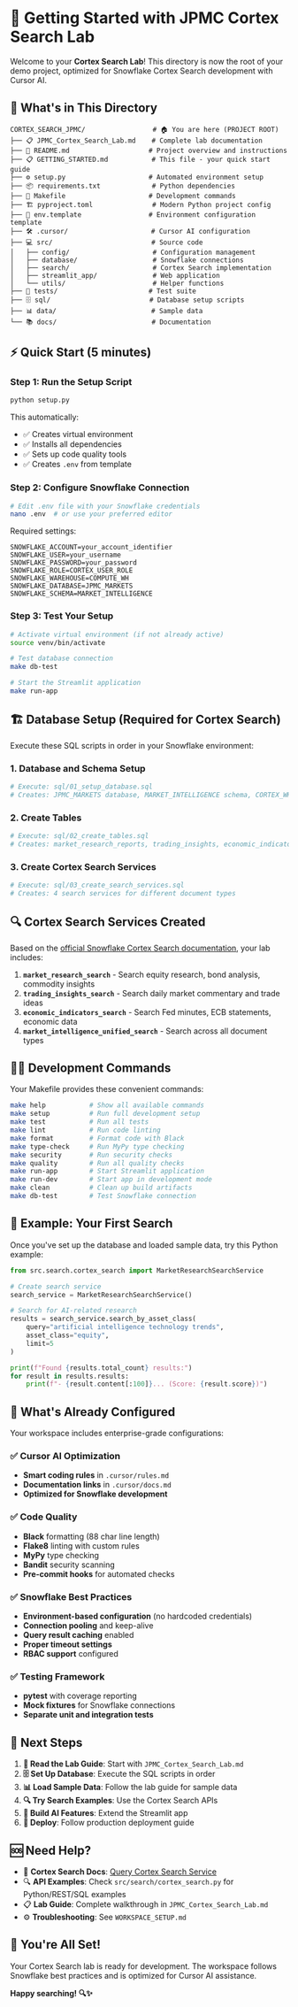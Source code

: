 # 🚀 Getting Started with JPMC Cortex Search Lab

Welcome to your **Cortex Search Lab**! This directory is now the root of your demo project, optimized for Snowflake Cortex Search development with Cursor AI.

## 📂 What's in This Directory

```
CORTEX_SEARCH_JPMC/                 # 🏠 You are here (PROJECT ROOT)
├── 📋 JPMC_Cortex_Search_Lab.md    # Complete lab documentation
├── 📖 README.md                    # Project overview and instructions
├── 📋 GETTING_STARTED.md           # This file - your quick start guide
├── ⚙️ setup.py                     # Automated environment setup
├── 📦 requirements.txt             # Python dependencies
├── 🔧 Makefile                     # Development commands
├── 🏗️ pyproject.toml               # Modern Python project config
├── 🔐 env.template                 # Environment configuration template
├── 🛠️ .cursor/                     # Cursor AI configuration
├── 💻 src/                         # Source code
│   ├── config/                     # Configuration management
│   ├── database/                   # Snowflake connections
│   ├── search/                     # Cortex Search implementation
│   ├── streamlit_app/              # Web application
│   └── utils/                      # Helper functions
├── 🧪 tests/                       # Test suite
├── 🗄️ sql/                         # Database setup scripts
├── 📊 data/                        # Sample data
└── 📚 docs/                        # Documentation
```

## ⚡ Quick Start (5 minutes)

### Step 1: Run the Setup Script
```bash
python setup.py
```
This automatically:
- ✅ Creates virtual environment
- ✅ Installs all dependencies  
- ✅ Sets up code quality tools
- ✅ Creates `.env` from template

### Step 2: Configure Snowflake Connection
```bash
# Edit .env file with your Snowflake credentials
nano .env  # or use your preferred editor
```

Required settings:
```env
SNOWFLAKE_ACCOUNT=your_account_identifier
SNOWFLAKE_USER=your_username
SNOWFLAKE_PASSWORD=your_password
SNOWFLAKE_ROLE=CORTEX_USER_ROLE
SNOWFLAKE_WAREHOUSE=COMPUTE_WH
SNOWFLAKE_DATABASE=JPMC_MARKETS
SNOWFLAKE_SCHEMA=MARKET_INTELLIGENCE
```

### Step 3: Test Your Setup
```bash
# Activate virtual environment (if not already active)
source venv/bin/activate

# Test database connection
make db-test

# Start the Streamlit application
make run-app
```

## 🏗️ Database Setup (Required for Cortex Search)

Execute these SQL scripts in order in your Snowflake environment:

### 1. Database and Schema Setup
```bash
# Execute: sql/01_setup_database.sql
# Creates: JPMC_MARKETS database, MARKET_INTELLIGENCE schema, CORTEX_WH warehouse
```

### 2. Create Tables
```bash
# Execute: sql/02_create_tables.sql  
# Creates: market_research_reports, trading_insights, economic_indicators tables
```

### 3. Create Cortex Search Services
```bash
# Execute: sql/03_create_search_services.sql
# Creates: 4 search services for different document types
```

## 🔍 Cortex Search Services Created

Based on the [official Snowflake Cortex Search documentation](https://docs.snowflake.com/en/user-guide/snowflake-cortex/cortex-search/query-cortex-search-service), your lab includes:

1. **`market_research_search`** - Search equity research, bond analysis, commodity insights
2. **`trading_insights_search`** - Search daily market commentary and trade ideas  
3. **`economic_indicators_search`** - Search Fed minutes, ECB statements, economic data
4. **`market_intelligence_unified_search`** - Search across all document types

## 🧑‍💻 Development Commands

Your Makefile provides these convenient commands:

```bash
make help           # Show all available commands
make setup          # Run full development setup
make test           # Run all tests
make lint           # Run code linting
make format         # Format code with Black
make type-check     # Run MyPy type checking
make security       # Run security checks
make quality        # Run all quality checks
make run-app        # Start Streamlit application
make run-dev        # Start app in development mode
make clean          # Clean up build artifacts
make db-test        # Test Snowflake connection
```

## 📝 Example: Your First Search

Once you've set up the database and loaded sample data, try this Python example:

```python
from src.search.cortex_search import MarketResearchSearchService

# Create search service
search_service = MarketResearchSearchService()

# Search for AI-related research
results = search_service.search_by_asset_class(
    query="artificial intelligence technology trends",
    asset_class="equity",
    limit=5
)

print(f"Found {results.total_count} results:")
for result in results.results:
    print(f"- {result.content[:100]}... (Score: {result.score})")
```

## 🔧 What's Already Configured

Your workspace includes enterprise-grade configurations:

### ✅ Cursor AI Optimization
- **Smart coding rules** in `.cursor/rules.md`
- **Documentation links** in `.cursor/docs.md` 
- **Optimized for Snowflake development**

### ✅ Code Quality
- **Black** formatting (88 char line length)
- **Flake8** linting with custom rules
- **MyPy** type checking
- **Bandit** security scanning
- **Pre-commit hooks** for automated checks

### ✅ Snowflake Best Practices
- **Environment-based configuration** (no hardcoded credentials)
- **Connection pooling** and keep-alive
- **Query result caching** enabled
- **Proper timeout settings**
- **RBAC support** configured

### ✅ Testing Framework
- **pytest** with coverage reporting
- **Mock fixtures** for Snowflake connections
- **Separate unit and integration tests**

## 🎯 Next Steps

1. **📖 Read the Lab Guide**: Start with `JPMC_Cortex_Search_Lab.md`
2. **🗄️ Set Up Database**: Execute the SQL scripts in order
3. **📊 Load Sample Data**: Follow the lab guide for sample data
4. **🔍 Try Search Examples**: Use the Cortex Search APIs
5. **🤖 Build AI Features**: Extend the Streamlit app
6. **🚀 Deploy**: Follow production deployment guide

## 🆘 Need Help?

- 📘 **Cortex Search Docs**: [Query Cortex Search Service](https://docs.snowflake.com/en/user-guide/snowflake-cortex/cortex-search/query-cortex-search-service)
- 🔍 **API Examples**: Check `src/search/cortex_search.py` for Python/REST/SQL examples
- 📋 **Lab Guide**: Complete walkthrough in `JPMC_Cortex_Search_Lab.md`
- ⚙️ **Troubleshooting**: See `WORKSPACE_SETUP.md`

## 🎉 You're All Set!

Your Cortex Search lab is ready for development. The workspace follows Snowflake best practices and is optimized for Cursor AI assistance.

**Happy searching! 🔍✨** 